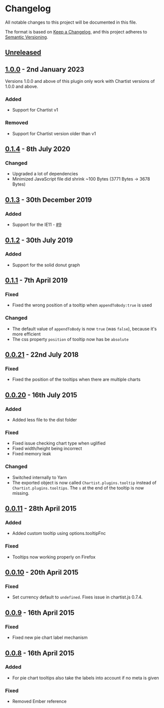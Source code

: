 # Changelog

All notable changes to this project will be documented in this file.

The format is based on [Keep a Changelog](https://keepachangelog.com/en/1.0.0/),
and this project adheres to [Semantic Versioning](https://semver.org/spec/v2.0.0.html).

## [Unreleased]

## [1.0.0] - 2nd January 2023

Versions 1.0.0 and above of this plugin only work with Chartist versions of 1.0.0 and above.

### Added 
- Support for Chartist v1

### Removed 
- Support for Chartist version older than v1

## [0.1.4] - 8th July 2020

### Changed
- Upgraded a lot of dependencies
- Minimized JavaScript file did shrink ~100 Bytes (3771 Bytes -> 3678 Bytes)

## [0.1.3] - 30th December 2019

### Added
- Support for the IE11 - [#9](https://github.com/LukBukkit/chartist-plugin-tooltip/pull/9) 

## [0.1.2] - 30th July 2019

### Added
- Support for the solid donut graph

## [0.1.1] - 7th April 2019

### Fixed
- Fixed the wrong position of a tooltip when `appendToBody:true` is used

### Changed
- The default value of `appendToBody` is now `true` (was `false`), because it's more efficient
- The css property `position` of tooltip now has be `absolute`

## [0.0.21] - 22nd July 2018

### Fixed
- Fixed the position of the tooltips when there are multiple charts

## [0.0.20] - 16th July 2015

### Added
- Added less file to the dist folder

### Fixed
- Fixed issue checking chart type when uglified
- Fixed width/height being incorrect
- Fixed memory leak

### Changed
- Switched internally to Yarn
- The exported object is now called `Chartist.plugins.tooltip` instead of `Chartist.plugins.tooltips`. 
The `s` at the end of the tooltip is now missing.

## [0.0.11] - 28th April 2015

### Added
- Added custom tooltip using options.tooltipFnc

### Fixed
- Tooltips now working properly on Firefox

## [0.0.10] - 20th April 2015

### Fixed
- Set currency default to `undefined`. Fixes issue in chartist.js 0.7.4.

## [0.0.9] - 16th April 2015

### Fixed
- Fixed new pie chart label mechanism

## [0.0.8] - 16th April 2015

### Added
- For pie chart tooltips also take the labels into account if no meta is given

### Fixed
- Removed Ember reference

[unreleased]: https://github.com/LukBukkit/chartist-plugin-tooltip/compare/v1.0.0...HEAD
[1.0.0]: https://github.com/LukBukkit/chartist-plugin-tooltip/compare/v0.1.4...v1.0.0
[0.1.4]: https://github.com/LukBukkit/chartist-plugin-tooltip/compare/v0.1.3...v0.1.4
[0.1.3]: https://github.com/LukBukkit/chartist-plugin-tooltip/compare/v0.1.2...v0.1.3
[0.1.2]: https://github.com/LukBukkit/chartist-plugin-tooltip/compare/v0.1.1...v0.1.2
[0.1.1]: https://github.com/LukBukkit/chartist-plugin-tooltip/compare/v0.0.21...v0.1.1
[0.0.21]: https://github.com/LukBukkit/chartist-plugin-tooltip/compare/v0.0.20...v0.0.21
[0.0.20]: https://github.com/LukBukkit/chartist-plugin-tooltip/compare/v0.0.11...v0.0.20
[0.0.11]: https://github.com/LukBukkit/chartist-plugin-tooltip/compare/v0.0.10...v0.0.11
[0.0.10]: https://github.com/LukBukkit/chartist-plugin-tooltip/compare/v0.0.9...v0.0.10
[0.0.9]: https://github.com/LukBukkit/chartist-plugin-tooltip/compare/v0.0.8...v0.0.9
[0.0.8]: https://github.com/LukBukkit/chartist-plugin-tooltip/releases/tag/v0.0.8
